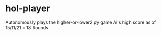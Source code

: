 # hol-player
Autonomously plays the higher-or-lower2.py game
Ai's high score as of 15/11/21 = 18 Rounds
